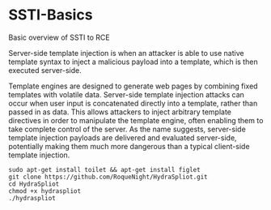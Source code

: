 # SSTI-Basics
Basic overview of SSTI to RCE

Server-side template injection is when an attacker is able to use native template syntax to inject a malicious payload into a template, which is then executed server-side.

Template engines are designed to generate web pages by combining fixed templates with volatile data. Server-side template injection attacks can occur when user input is concatenated directly into a template, rather than passed in as data. This allows attackers to inject arbitrary template directives in order to manipulate the template engine, often enabling them to take complete control of the server. As the name suggests, server-side template injection payloads are delivered and evaluated server-side, potentially making them much more dangerous than a typical client-side template injection. 

```
sudo apt-get install toilet && apt-get install figlet
git clone https://github.com/RoqueNight/HydraSpliot.git
cd HydraSpliot
chmod +x hydraspliot
./hydraspliot
```
